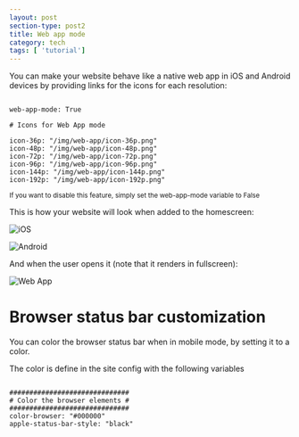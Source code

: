 ```yaml
---
layout: post
section-type: post2
title: Web app mode
category: tech
tags: [ 'tutorial']
---
```

You can make your website behave like a native web app in iOS and Android devices
by providing links for the icons for each resolution:

<pre><code data-trim class="yaml">
web-app-mode: True

# Icons for Web App mode

icon-36p: "/img/web-app/icon-36p.png"
icon-48p: "/img/web-app/icon-48p.png"
icon-72p: "/img/web-app/icon-72p.png"
icon-96p: "/img/web-app/icon-96p.png"
icon-144p: "/img/web-app/icon-144p.png"
icon-192p: "/img/web-app/icon-192p.png"
</code></pre>

<small>If you want to disable this feature, simply set the web-app-mode variable to False</small>

This is how your website will look when added to the homescreen:

![iOS](https://dl.dropboxusercontent.com/u/8522559/personal-jekyll-theme/ios.jpg)

![Android](https://dl.dropboxusercontent.com/u/8522559/personal-jekyll-theme/pinned.jpg)

And when the user opens it (note that it renders in fullscreen):

![Web App](https://dl.dropboxusercontent.com/u/8522559/personal-jekyll-theme/web-app.jpg)

# Browser status bar customization

You can color the browser status bar when in mobile mode, by setting it to a color.

The color is define in the site config with the following variables

<pre><code data-trim class="yaml">
##############################
# Color the browser elements #
##############################
color-browser: "#000000"
apple-status-bar-style: "black"
</code></pre>

